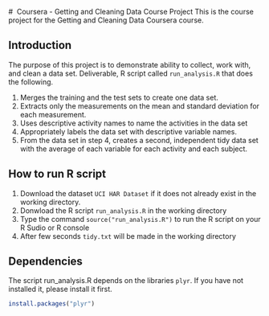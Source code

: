 #  Coursera - Getting and Cleaning Data Course Project
This is the course project for the Getting and Cleaning Data Coursera course.


## Introduction
The purpose of this project is to demonstrate ability to collect, work with, and clean a data set.
Deliverable, R script called `run_analysis.R` that does the following. 

1. Merges the training and the test sets to create one data set.
2. Extracts only the measurements on the mean and standard deviation for each measurement.
3. Uses descriptive activity names to name the activities in the data set
4. Appropriately labels the data set with descriptive variable names. 
5. From the data set in step 4, creates a second, independent tidy data set with the average of each variable for each activity and each subject.


## How to run R script
1. Download the dataset `UCI HAR Dataset` if it does not already exist in the working directory.
2. Donwload the R script `run_analysis.R` in the working directory
3. Type the command `source("run_analysis.R")` to run the R script on your R Sudio or R console
4. After few seconds `tidy.txt` will be made in the working directory


## Dependencies
The script run_analysis.R depends on the libraries `plyr`. If you have not installed it, please install it first.
```` R
install.packages("plyr")
````
